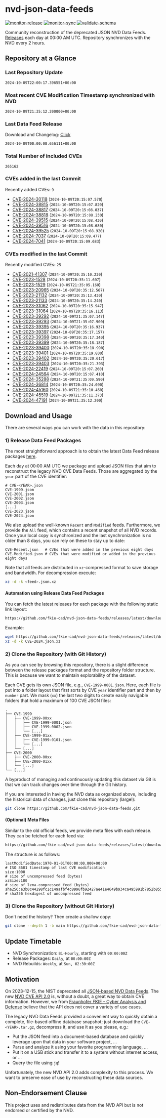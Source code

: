 # nvd-json-data-feeds

[![monitor-release](https://github.com/fkie-cad/nvd-json-data-feeds/actions/workflows/monitor_release.yml/badge.svg)](https://github.com/fkie-cad/nvd-json-data-feeds/actions/workflows/monitor_release.yml)
[![monitor-sync](https://github.com/fkie-cad/nvd-json-data-feeds/actions/workflows/monitor_sync.yml/badge.svg)](https://github.com/fkie-cad/nvd-json-data-feeds/actions/workflows/monitor_sync.yml)
[![validate-schema](https://github.com/fkie-cad/nvd-json-data-feeds/actions/workflows/validate_schema.yml/badge.svg)](https://github.com/fkie-cad/nvd-json-data-feeds/actions/workflows/validate_schema.yml)

Community reconstruction of the deprecated JSON NVD Data Feeds.
[Releases](https://github.com/fkie-cad/nvd-json-data-feeds/releases/latest) each day at 00:00 AM UTC.
Repository synchronizes with the NVD every 2 hours.

## Repository at a Glance

### Last Repository Update

```plain
2024-10-09T22:00:17.396551+00:00
```

### Most recent CVE Modification Timestamp synchronized with NVD

```plain
2024-10-09T21:35:12.200000+00:00
```

### Last Data Feed Release

Download and Changelog: [Click](https://github.com/fkie-cad/nvd-json-data-feeds/releases/latest)

```plain
2024-10-09T00:00:08.656111+00:00
```

### Total Number of included CVEs

```plain
265162
```

### CVEs added in the last Commit

Recently added CVEs: `9`

- [CVE-2024-30118](CVE-2024/CVE-2024-301xx/CVE-2024-30118.json) (`2024-10-09T20:15:07.570`)
- [CVE-2024-38815](CVE-2024/CVE-2024-388xx/CVE-2024-38815.json) (`2024-10-09T20:15:07.820`)
- [CVE-2024-38817](CVE-2024/CVE-2024-388xx/CVE-2024-38817.json) (`2024-10-09T20:15:08.037`)
- [CVE-2024-38818](CVE-2024/CVE-2024-388xx/CVE-2024-38818.json) (`2024-10-09T20:15:08.230`)
- [CVE-2024-39515](CVE-2024/CVE-2024-395xx/CVE-2024-39515.json) (`2024-10-09T20:15:08.430`)
- [CVE-2024-39516](CVE-2024/CVE-2024-395xx/CVE-2024-39516.json) (`2024-10-09T20:15:08.680`)
- [CVE-2024-39525](CVE-2024/CVE-2024-395xx/CVE-2024-39525.json) (`2024-10-09T20:15:08.920`)
- [CVE-2024-7037](CVE-2024/CVE-2024-70xx/CVE-2024-7037.json) (`2024-10-09T20:15:09.477`)
- [CVE-2024-7041](CVE-2024/CVE-2024-70xx/CVE-2024-7041.json) (`2024-10-09T20:15:09.683`)


### CVEs modified in the last Commit

Recently modified CVEs: `25`

- [CVE-2021-41307](CVE-2021/CVE-2021-413xx/CVE-2021-41307.json) (`2024-10-09T20:35:10.230`)
- [CVE-2023-1528](CVE-2023/CVE-2023-15xx/CVE-2023-1528.json) (`2024-10-09T20:35:11.607`)
- [CVE-2023-1529](CVE-2023/CVE-2023-15xx/CVE-2023-1529.json) (`2024-10-09T21:35:05.160`)
- [CVE-2023-20965](CVE-2023/CVE-2023-209xx/CVE-2023-20965.json) (`2024-10-09T20:35:12.567`)
- [CVE-2023-21132](CVE-2023/CVE-2023-211xx/CVE-2023-21132.json) (`2024-10-09T20:35:13.430`)
- [CVE-2023-21133](CVE-2023/CVE-2023-211xx/CVE-2023-21133.json) (`2024-10-09T20:35:14.240`)
- [CVE-2023-31062](CVE-2023/CVE-2023-310xx/CVE-2023-31062.json) (`2024-10-09T20:35:15.947`)
- [CVE-2023-31064](CVE-2023/CVE-2023-310xx/CVE-2023-31064.json) (`2024-10-09T20:35:16.113`)
- [CVE-2023-39292](CVE-2023/CVE-2023-392xx/CVE-2023-39292.json) (`2024-10-09T21:35:07.147`)
- [CVE-2023-39293](CVE-2023/CVE-2023-392xx/CVE-2023-39293.json) (`2024-10-09T21:35:07.900`)
- [CVE-2023-39395](CVE-2023/CVE-2023-393xx/CVE-2023-39395.json) (`2024-10-09T20:35:16.937`)
- [CVE-2023-39397](CVE-2023/CVE-2023-393xx/CVE-2023-39397.json) (`2024-10-09T20:35:17.157`)
- [CVE-2023-39398](CVE-2023/CVE-2023-393xx/CVE-2023-39398.json) (`2024-10-09T20:35:17.340`)
- [CVE-2023-39399](CVE-2023/CVE-2023-393xx/CVE-2023-39399.json) (`2024-10-09T20:35:18.187`)
- [CVE-2023-39400](CVE-2023/CVE-2023-394xx/CVE-2023-39400.json) (`2024-10-09T20:35:18.990`)
- [CVE-2023-39401](CVE-2023/CVE-2023-394xx/CVE-2023-39401.json) (`2024-10-09T20:35:19.800`)
- [CVE-2023-39402](CVE-2023/CVE-2023-394xx/CVE-2023-39402.json) (`2024-10-09T20:35:20.617`)
- [CVE-2023-39403](CVE-2023/CVE-2023-394xx/CVE-2023-39403.json) (`2024-10-09T20:35:21.393`)
- [CVE-2024-22419](CVE-2024/CVE-2024-224xx/CVE-2024-22419.json) (`2024-10-09T20:15:07.260`)
- [CVE-2024-24564](CVE-2024/CVE-2024-245xx/CVE-2024-24564.json) (`2024-10-09T20:15:07.410`)
- [CVE-2024-35288](CVE-2024/CVE-2024-352xx/CVE-2024-35288.json) (`2024-10-09T21:35:09.590`)
- [CVE-2024-36814](CVE-2024/CVE-2024-368xx/CVE-2024-36814.json) (`2024-10-09T20:35:24.090`)
- [CVE-2024-45160](CVE-2024/CVE-2024-451xx/CVE-2024-45160.json) (`2024-10-09T21:35:10.460`)
- [CVE-2024-45519](CVE-2024/CVE-2024-455xx/CVE-2024-45519.json) (`2024-10-09T21:35:11.373`)
- [CVE-2024-47191](CVE-2024/CVE-2024-471xx/CVE-2024-47191.json) (`2024-10-09T21:35:12.200`)


## Download and Usage

There are several ways you can work with the data in this repository:

### 1) Release Data Feed Packages

The most straightforward approach is to obtain the latest Data Feed release packages [here](https://github.com/fkie-cad/nvd-json-data-feeds/releases/latest).

Each day at 00:00 AM UTC we package and upload JSON files that aim to reconstruct the legacy NVD CVE Data Feeds.
Those are aggregated by the `year` part of the CVE identifier:

```
# CVE-<YEAR>.json
CVE-1999.json
CVE-2001.json
CVE-2002.json
CVE-2003.json
[...]
CVE-2023.json
CVE-2024.json
```

We also upload the well-known `Recent` and `Modified` feeds.
Furthermore, we provide the `All` feed, which contains a recent snapshot of all NVD records.
Once your local copy is synchronized and the last synchronization is no older than 8 days, you can rely on these to stay up to date:

```plain
CVE-Recent.json   # CVEs that were added in the previous eight days
CVE-Modified.json # CVEs that were modified or added in the previous eight days
```

Note that all feeds are distributed in `xz`-compressed format to save storage and bandwidth.
For decompression execute:

```sh
xz -d -k <feed>.json.xz
```

#### Automation using Release Data Feed Packages

You can fetch the latest releases for each package with the following static link layout:

```sh
https://github.com/fkie-cad/nvd-json-data-feeds/releases/latest/download/CVE-<YEAR>.json.xz
```

Example:

```sh
wget https://github.com/fkie-cad/nvd-json-data-feeds/releases/latest/download/CVE-2024.json.xz
xz -d -k CVE-2024.json.xz
```

### 2) Clone the Repository (with Git History)

As you can see by browsing this repository, there is a slight difference between the release packages format and the repository folder structure.
This is because we want to maintain explorability of the dataset.

Each CVE gets its own JSON file, e.g., `CVE-1999-0001.json`.
Here, each file is put into a folder layout that first sorts by CVE `year` identifier part and then by `number` part.
We mask (`xx`) the last two digits to create easily navigable folders that hold a maximum of 100 CVE JSON files:

```plain
.
├── CVE-1999
│   ├── CVE-1999-00xx
│   │   ├── CVE-1999-0001.json
│   │   ├── CVE-1999-0002.json
│   │   └── [...]
│   ├── CVE-1999-01xx
│   │   ├── CVE-1999-0101.json
│   │   └── [...]
│   └── [...]
├── CVE-2000
│   ├── CVE-2000-00xx
│   ├── CVE-2000-01xx
│   └── [...]
└── [...]
```

A byproduct of managing and continuously updating this dataset via Git is that we can track changes over time through the Git history.

If you are interested in having the NVD data as organized above, including the historical data of changes, just clone this repository (large!):

```sh
git clone https://github.com/fkie-cad/nvd-json-data-feeds.git
```

#### (Optional) Meta Files

Similar to the old official feeds, we provide meta files with each release. They can be fetched for each feed via:

```sh
https://github.com/fkie-cad/nvd-json-data-feeds/releases/latest/download/CVE-<YEAR>.meta
```

The structure is as follows:

```plain
lastModifiedDate:1970-01-01T00:00:00.000+00:00                          # ISO 8601 timestamp of last CVE modification
size:1000                                                               # size of uncompressed feed (bytes)
xzSize:100                                                              # size of lzma-compressed feed (bytes)
sha256:e3b0c44298fc1c149afbf4c8996fb92427ae41e4649b934ca495991b7852b855 # sha256 hexdigest of uncompressed feed
```

### 3) Clone the Repository (without Git History)

Don't need the history? Then create a shallow copy:

```sh
git clone --depth 1 -b main https://github.com/fkie-cad/nvd-json-data-feeds.git
```


## Update Timetable

* NVD Synchronization: `Bi-Hourly`, starting with `00:00:00Z`
* Release Packages: `Daily`, at `00:00:00Z`
* NVD Rebuilds: `Weekly`, at `Sun, 02:30:00Z`


## Motivation

On 2023-12-15, the NIST deprecated all [JSON-based NVD Data Feeds](https://nvd.nist.gov/vuln/data-feeds#divRetirementBanner-1).
The new [NVD CVE API 2.0](https://nvd.nist.gov/developers/vulnerabilities) is, without a doubt, a great way to obtain CVE information.
However, we from [Fraunhofer FKIE - Cyber Analysis and Defense](https://www.fkie.fraunhofer.de/en/departments/cad.html) believe that the API does not cover a variety of use cases.

The legacy NVD Data Feeds provided a convenient way to quickly obtain a complete, file-based offline database snapshot; just download the `CVE-<YEAR>.tar.gz`, decompress it, and use it as you please, e.g.:

- Put the JSON feed into a document-based database and quickly leverage upon that data in your software project, ...
- Parse and analyze it using your favorite programming language, ...
- Put it on a USB stick and transfer it to a system without internet access, or ...
- Query the file using `jq`!

Unfortunately, the new NVD API 2.0 adds complexity to this process.
We want to preserve ease of use by reconstructing these data sources.

## Non-Endorsement Clause

This project uses and redistributes data from the NVD API but is not endorsed or certified by the NVD.